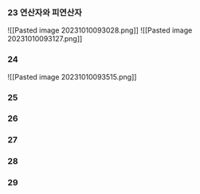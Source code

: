 ### 23 연산자와 피연산자
![[Pasted image 20231010093028.png]]
![[Pasted image 20231010093127.png]]
### 24
![[Pasted image 20231010093515.png]]



### 25
### 26
### 27
### 28
### 29

